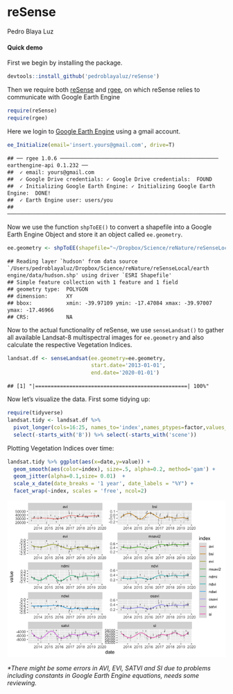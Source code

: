 reSense
================
Pedro Blaya Luz

#### Quick demo

First we begin by installing the package.

``` r
devtools::install_github('pedroblayaluz/reSense')
```

Then we require both [reSense](https://github.com/pedroblayaluz/reSense)
and [rgee](https://github.com/r-spatial/rgee), on which reSense relies
to communicate with Google Earth Engine

``` r
require(reSense)
require(rgee)
```

Here we login to [Google Earth Engine](https://earthengine.google.com/)
using a gmail account.

``` r
ee_Initialize(email='insert.yours@gmail.com', drive=T)
```

    ## ── rgee 1.0.6 ─────────────────────────────────────────────────── earthengine-api 0.1.232 ── 
    ##  ✓ email: yours@gmail.com 
    ##  ✓ Google Drive credentials: ✓ Google Drive credentials:  FOUND
    ##  ✓ Initializing Google Earth Engine: ✓ Initializing Google Earth Engine:  DONE!
    ##  ✓ Earth Engine user: users/you
    ## ────────────────────────────────────────────────────────────────────────────────────────────

Now we use the function `shpToEE()` to convert a shapefile into a Google
Earth Engine Object and store it an object called `ee.geometry`.

``` r
ee.geometry <- shpToEE(shapefile="~/Dropbox/Science/reNature/reSenseLocal/earth engine/data/hudson.shp")
```

    ## Reading layer `hudson' from data source `/Users/pedroblayaluz/Dropbox/Science/reNature/reSenseLocal/earth engine/data/hudson.shp' using driver `ESRI Shapefile'
    ## Simple feature collection with 1 feature and 1 field
    ## geometry type:  POLYGON
    ## dimension:      XY
    ## bbox:           xmin: -39.97109 ymin: -17.47084 xmax: -39.97007 ymax: -17.46966
    ## CRS:            NA

Now to the actual functionality of reSense, we use `senseLandsat()` to
gather all available Landsat-8 multispectral images for `ee.geometry`
and also calculate the respective Vegetation Indices.

``` r
landsat.df <- senseLandsat(ee.geometry=ee.geometry,
                           start.date='2013-01-01',
                           end.date='2020-01-01')
```

    ## [1] "|=================================================| 100%"

Now let’s visualize the data. First some tidying up:

``` r
require(tidyverse)
landsat.tidy <- landsat.df %>%
  pivot_longer(cols=16:25, names_to='index',names_ptypes=factor,values_to='value') %>%
  select(-starts_with('B')) %>% select(-starts_with('scene'))
```

Plotting Vegetation Indices over time:

``` r
landsat.tidy %>% ggplot(aes(x=date,y=value)) +
  geom_smooth(aes(color=index), size=.5, alpha=0.2, method='gam') +
  geom_jitter(alpha=0.1,size= 0.01)  +
  scale_x_date(date_breaks = '1 year', date_labels = "%Y") +
  facet_wrap(~index, scales = 'free', ncol=2)
```

![](README_files/figure-gfm/unnamed-chunk-8-1.png)<!-- -->

*\*There might be some errors in AVI, EVI, SATVI and SI due to problems
including constants in Google Earth Engine equations, needs some
reviewing.*
